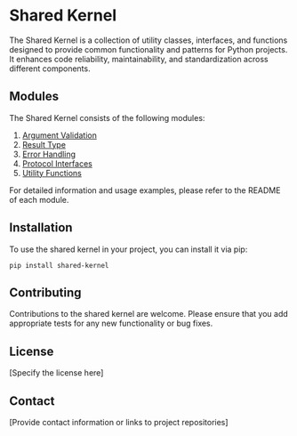# Shared Kernel

The Shared Kernel is a collection of utility classes, interfaces, and functions designed to provide common functionality and patterns for Python projects. It enhances code reliability, maintainability, and standardization across different components.

## Modules

The Shared Kernel consists of the following modules:

1. [Argument Validation](./src/shared_kernel/design_by_contract/README.md)
2. [Result Type](./src/shared_kernel/result_type/README.md)
3. [Error Handling](./src/shared_kernel/error_struct/README.md)
4. [Protocol Interfaces](./src/shared_kernel/abstractions/README.md)
5. [Utility Functions](./src/shared_kernel/functions/README.md)

For detailed information and usage examples, please refer to the README of each module.

## Installation

To use the shared kernel in your project, you can install it via pip:

```
pip install shared-kernel
```

## Contributing

Contributions to the shared kernel are welcome. Please ensure that you add appropriate tests for any new functionality or bug fixes.

## License

[Specify the license here]

## Contact

[Provide contact information or links to project repositories]

